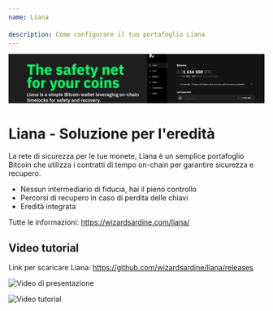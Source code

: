```yaml
---
name: Liana

description: Come configurare il tuo portafoglio Liana
---
```


![cover](assets/cover.jpeg)

# Liana - Soluzione per l'eredità

La rete di sicurezza per le tue monete, Liana è un semplice portafoglio Bitcoin che utilizza i contratti di tempo on-chain per garantire sicurezza e recupero.

- Nessun intermediario di fiducia, hai il pieno controllo
- Percorsi di recupero in caso di perdita delle chiavi
- Eredità integrata

Tutte le informazioni: https://wizardsardine.com/liana/

## Video tutorial

Link per scaricare Liana: https://github.com/wizardsardine/liana/releases

![Video di presentazione](https://youtu.be/siuLmQo1lM8)

![Video tutorial](https://youtu.be/JrG4WMVPZDQ)
